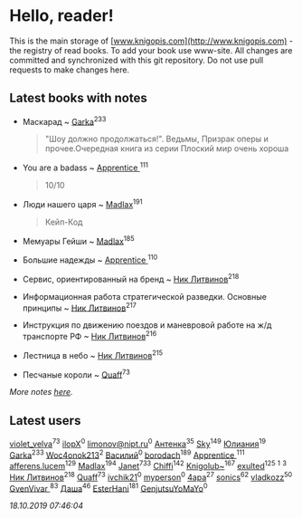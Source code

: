 # Hello, reader!
This is the main storage of [www.knigopis.com](http://www.knigopis.com) - the registry of read books.
To add your book use www-site. All changes are committed and synchronized with this git repository.
Do not use pull requests to make changes here.


## Latest books with notes
* Маскарад ~ [Garka](users/115/115753719718250012620-google)<sup>233</sup>
    > "Шоу должно продолжаться!". Ведьмы, Призрак оперы и прочее.Очередная книга из серии Плоский мир очень хороша

* You are a badass ~ [Apprentice ](users/528/52821952-vkontakte)<sup>111</sup>
    > 10/10

* Люди нашего царя ~ [Madlax](users/158/158304782-vkontakte)<sup>191</sup>
    > Кейп-Код

* Мемуары Гейши ~ [Madlax](users/158/158304782-vkontakte)<sup>185</sup>

* Большие надежды ~ [Apprentice ](users/528/52821952-vkontakte)<sup>110</sup>

* Сервис, ориентированный на бренд ~ [Ник Литвинов](users/241/241974816-vkontakte)<sup>218</sup>

* Информационная работа стратегической разведки. Основные принципы ~ [Ник Литвинов](users/241/241974816-vkontakte)<sup>217</sup>

* Инструкция по движению поездов и маневровой работе на ж/д транспорте РФ ~ [Ник Литвинов](users/241/241974816-vkontakte)<sup>216</sup>

* Лестница в небо ~ [Ник Литвинов](users/241/241974816-vkontakte)<sup>215</sup>

* Песчаные короли ~ [Quaff](users/122/12267158-vkontakte)<sup>73</sup>


_More notes [here](latest_books_with_notes.md)._


## Latest users
[violet_velva](users/116/116961712580551399099-google)<sup>73</sup> 
[ilopX](users/544/544577919687420-facebook)<sup>0</sup> 
[limonov@nipt.ru](users/113/1130000039168707-yandex)<sup>0</sup> 
[Антенка](users/118/118158645037334943900-google)<sup>35</sup> 
[Sky](users/118/118049897850017649660-google)<sup>149</sup> 
[Юлиания](users/693/69389439-vkontakte)<sup>19</sup> 
[Garka](users/115/115753719718250012620-google)<sup>233</sup> 
[Woc4onok213](users/103/103474005216004236389-google)<sup>2</sup> 
[Василий](users/146/146662199-vkontakte)<sup>0</sup> 
[borodach](users/157/15706320-vkontakte)<sup>189</sup> 
[Apprentice ](users/528/52821952-vkontakte)<sup>111</sup> 
[afferens.lucem](users/196/196071655-vkontakte)<sup>129</sup> 
[Madlax](users/158/158304782-vkontakte)<sup>194</sup> 
[Janet](users/108/108113656204404967440-google)<sup>733</sup> 
[Chiffi](users/105/105831994080785626680-google)<sup>142</sup> 
[Knigolub~](users/111/111878597279669641685-google)<sup>167</sup> 
[exulted](users/100/100599204551896265722-google)<sup>125</sup> 
[](users/114/114588423502949541325-google)<sup>1</sup> 
[](users/270/270444099499-odnoklassniki)<sup>3</sup> 
[Ник Литвинов](users/241/241974816-vkontakte)<sup>218</sup> 
[Quaff](users/122/12267158-vkontakte)<sup>73</sup> 
[ivchik21](users/142/14245460-vkontakte)<sup>0</sup> 
[myperson](users/131/13129699-vkontakte)<sup>0</sup> 
[4apa](users/117/117392596378069249667-google)<sup>27</sup> 
[sonics](users/588/5880221-vkontakte)<sup>62</sup> 
[vladkozz](users/572/57239276-vkontakte)<sup>50</sup> 
[GvenVivar ](users/158/158266434925901-facebook)<sup>83</sup> 
[Даша](users/334/334696193054530347-mailru)<sup>46</sup> 
[EsterHani](users/305/30558181-vkontakte)<sup>181</sup> 
[GenjutsuYoMaYo](users/923/923106412-yandex)<sup>0</sup> 


_18.10.2019 07:46:04_
